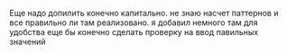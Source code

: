 Еще надо допилить конечно капитально.
не знаю насчет паттернов и все правильно ли там реализовано.
я добавил немного там для удобства
еще бы конечно сделать проверку на ввод павильных значений 
